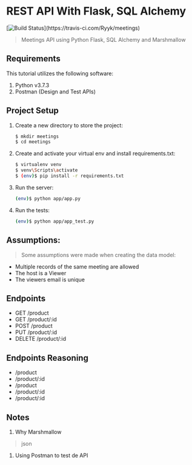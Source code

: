 # REST API With Flask, SQL Alchemy

[![Build Status](https://travis-ci.com/Ryyk/meetings.svg?token=8YLktDDQipLLgFGN1NpP&branch=master!)](https://travis-ci.com/Ryyk/meetings)

> Meetings API using Python Flask, SQL Alchemy and Marshmallow

## Requirements

This tutorial utilizes the following software:

1. Python v3.7.3
1. Postman (Design and Test APIs)

## Project Setup

1. Create a new directory to store the project:

    ```sh
    $ mkdir meetings
    $ cd meetings
    ```

1. Create and activate your virtual env and install requirements.txt:

    ```sh
    $ virtualenv venv
    $ venv\Scripts\activate
    $ (env)$ pip install -r requirements.txt
    ```

1. Run the server:

    ```sh
    (env)$ python app/app.py
    ```

1. Run the tests:

    ```sh
    (env)$ python app/app_test.py
    ```
## Assumptions:

> Some assumptions were made when creating the data model:

* Multiple records of the same meeting are allowed
* The host is a Viewer
* The viewers email is unique


## Endpoints

* GET     /product
* GET     /product/:id
* POST    /product
* PUT     /product/:id
* DELETE  /product/:id

## Endpoints Reasoning

* /product
* /product/:id
* /product
* /product/:id
* /product/:id

## Notes

1. Why Marshmallow
> json

1. Using Postman to test de API


